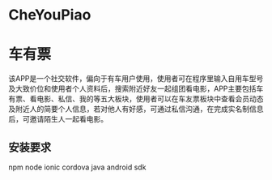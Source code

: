 # CheYouPiao
# 车有票

该APP是一个社交软件，偏向于有车用户使用，使用者可在程序里输入自用车型号及大致价位和使用者个人资料后，搜索附近好友一起组团看电影，APP主要包括车有票、看电影、私信、我的等五大板块，使用者可以在车友票板块中查看会员动态及附近人的简要个人信息，若对他人有好感，可通过私信沟通，在完成实名制信息后，可邀请陌生人一起看电影。

## 安装要求
npm
node 
ionic 
cordova
java
android sdk
